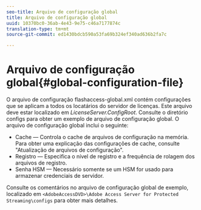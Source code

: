 ```yaml
---
seo-title: Arquivo de configuração global
title: Arquivo de configuração global
uuid: 10370bc0-36ab-4e43-9e75-c46a7177874c
translation-type: tm+mt
source-git-commit: ed1430bdcb590a53fa69b324ef340ad636b2fa7c

---
```



# Arquivo de configuração global{#global-configuration-file}

O arquivo de configuração flashaccess-global.xml contém configurações que se aplicam a todos os locatários do servidor de licenças. Este arquivo deve estar localizado em *LicenseServer.ConfigRoot*. Consulte o diretório configs para obter um exemplo de arquivo de configuração global. O arquivo de configuração global inclui o seguinte:

* Cache — Controla o cache de arquivos de configuração na memória. Para obter uma explicação das configurações de cache, consulte &quot;Atualização de arquivos de configuração&quot;.
* Registro — Especifica o nível de registro e a frequência de rolagem dos arquivos de registro.
* Senha HSM — Necessário somente se um HSM for usado para armazenar credenciais de servidor.

Consulte os comentários no arquivo de configuração global de exemplo, localizado em `<AdobeAccessDVD>\Adobe Access Server for Protected Streaming\configs` para obter mais detalhes.
